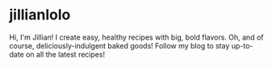 # jillianlolo
Hi, I'm Jillian! I create easy, healthy recipes with big, bold flavors. Oh, and of course, deliciously-indulgent baked goods! Follow my blog to stay up-to-date on all the latest recipes!
